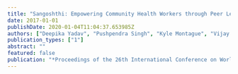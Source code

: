 ```yaml
---
title: "Sangoshthi: Empowering Community Health Workers through Peer Learning in Rural India"
date: 2017-01-01
publishDate: 2020-01-04T11:04:37.653985Z
authors: ["Deepika Yadav", "Pushpendra Singh", "Kyle Montague", "Vijay Kumar", "Deepak Sood", "Madeline Balaam", "Drishti Sharma", "Mona Duggal", "Tom Bartindale", "Delvin Varghese", " others"]
publication_types: ["1"]
abstract: ""
featured: false
publication: "*Proceedings of the 26th International Conference on World Wide Web*"
---
```


